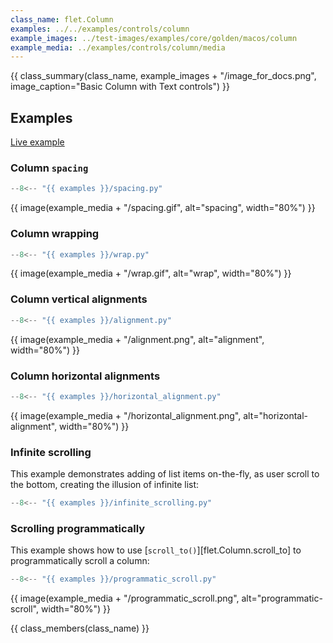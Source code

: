 ```yaml
---
class_name: flet.Column
examples: ../../examples/controls/column
example_images: ../test-images/examples/core/golden/macos/column
example_media: ../examples/controls/column/media
---
```


{{ class_summary(class_name, example_images + "/image_for_docs.png", image_caption="Basic Column with Text controls") }}

## Examples

[Live example](https://flet-controls-gallery.fly.dev/layout/column)

### Column `spacing`

```python
--8<-- "{{ examples }}/spacing.py"
```

{{ image(example_media + "/spacing.gif", alt="spacing", width="80%") }}


### Column wrapping

```python
--8<-- "{{ examples }}/wrap.py"
```

{{ image(example_media + "/wrap.gif", alt="wrap", width="80%") }}


### Column vertical alignments

```python
--8<-- "{{ examples }}/alignment.py"
```

{{ image(example_media + "/alignment.png", alt="alignment", width="80%") }}


### Column horizontal alignments

```python
--8<-- "{{ examples }}/horizontal_alignment.py"
```

{{ image(example_media + "/horizontal_alignment.png", alt="horizontal-alignment", width="80%") }}


### Infinite scrolling

This example demonstrates adding of list items on-the-fly, as user scroll to the bottom,
creating the illusion of infinite list:

```python
--8<-- "{{ examples }}/infinite_scrolling.py"
```

### Scrolling programmatically

This example shows how to use [`scroll_to()`][flet.Column.scroll_to] to programmatically scroll a column:

```python
--8<-- "{{ examples }}/programmatic_scroll.py"
```

{{ image(example_media + "/programmatic_scroll.png", alt="programmatic-scroll", width="80%") }}


[//]: # (### Custom scrollbar)

{{ class_members(class_name) }}
